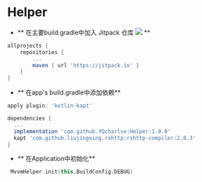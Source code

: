 # Helper

- ** 在主要build.gradle中加入 Jitpack 仓库 [![](https://jitpack.io/v/YQcharlse/Helper.svg)](https://jitpack.io/#YQcharlse/Helper)  **
```gradle
allprojects {
    repositories {
        ...
        maven { url 'https://jitpack.io' }
    }
}
```

- ** 在app's build.gradle中添加依赖**

```gradle
apply plugin: 'kotlin-kapt'

dependencies {
  ...
  implementation 'com.github.YQcharlse:Helper:1.0.0'
  kapt 'com.github.liujingxing.rxhttp:rxhttp-compiler:2.8.3'
}
```
  
- ** 在Application中初始化**

```kotlin
 MvvmHelper.init(this,BuildConfig.DEBUG)
```
